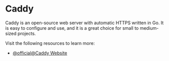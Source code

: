 # Caddy

Caddy is an open-source web server with automatic HTTPS written in Go. It is easy to configure and use, and it is a great choice for small to medium-sized projects.

Visit the following resources to learn more:

- [@official@Caddy Website](https://caddyserver.com/)
